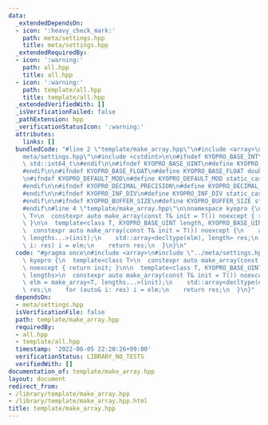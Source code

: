 ```yaml
---
data:
  _extendedDependsOn:
  - icon: ':heavy_check_mark:'
    path: meta/settings.hpp
    title: meta/settings.hpp
  _extendedRequiredBy:
  - icon: ':warning:'
    path: all.hpp
    title: all.hpp
  - icon: ':warning:'
    path: template/all.hpp
    title: template/all.hpp
  _extendedVerifiedWith: []
  _isVerificationFailed: false
  _pathExtension: hpp
  _verificationStatusIcon: ':warning:'
  attributes:
    links: []
  bundledCode: "#line 2 \"template/make_array.hpp\"\n#include <array>\n#line 2 \"\
    meta/settings.hpp\"\n#include <cstdint>\n\n#ifndef KYOPRO_BASE_INT\n#define KYOPRO_BASE_INT\
    \ std::int64_t\n#endif\n\n#ifndef KYOPRO_BASE_UINT\n#define KYOPRO_BASE_UINT std::uint64_t\n\
    #endif\n\n#ifndef KYOPRO_BASE_FLOAT\n#define KYOPRO_BASE_FLOAT double\n#endif\n\
    \n#ifndef KYOPRO_DEFAULT_MOD\n#define KYOPRO_DEFAULT_MOD static_cast<KYOPRO_BASE_UINT>(998244353)\n\
    #endif\n\n#ifndef KYOPRO_DECIMAL_PRECISION\n#define KYOPRO_DECIMAL_PRECISION static_cast<KYOPRO_BASE_UINT>(12)\n\
    #endif\n\n#ifndef KYOPRO_INF_DIV\n#define KYOPRO_INF_DIV static_cast<KYOPRO_BASE_UINT>(3)\n\
    #endif\n\n#ifndef KYOPRO_BUFFER_SIZE\n#define KYOPRO_BUFFER_SIZE static_cast<KYOPRO_BASE_UINT>(2048)\n\
    #endif\n#line 4 \"template/make_array.hpp\"\n\nnamespace kyopro {\n  template<class\
    \ T>\n  constexpr auto make_array(const T& init = T()) noexcept { return init;\
    \ }\n\n  template<class T, KYOPRO_BASE_UINT length, KYOPRO_BASE_UINT... lengths>\n\
    \  constexpr auto make_array(const T& init = T()) noexcept {\n    auto elm = make_array<T,\
    \ lengths...>(init);\n    std::array<decltype(elm), length> res;\n    for (auto&\
    \ i: res) i = elm;\n    return res;\n  }\n}\n"
  code: "#pragma once\n#include <array>\n#include \"../meta/settings.hpp\"\n\nnamespace\
    \ kyopro {\n  template<class T>\n  constexpr auto make_array(const T& init = T())\
    \ noexcept { return init; }\n\n  template<class T, KYOPRO_BASE_UINT length, KYOPRO_BASE_UINT...\
    \ lengths>\n  constexpr auto make_array(const T& init = T()) noexcept {\n    auto\
    \ elm = make_array<T, lengths...>(init);\n    std::array<decltype(elm), length>\
    \ res;\n    for (auto& i: res) i = elm;\n    return res;\n  }\n}"
  dependsOn:
  - meta/settings.hpp
  isVerificationFile: false
  path: template/make_array.hpp
  requiredBy:
  - all.hpp
  - template/all.hpp
  timestamp: '2022-06-05 22:20:26+09:00'
  verificationStatus: LIBRARY_NO_TESTS
  verifiedWith: []
documentation_of: template/make_array.hpp
layout: document
redirect_from:
- /library/template/make_array.hpp
- /library/template/make_array.hpp.html
title: template/make_array.hpp
---
```

